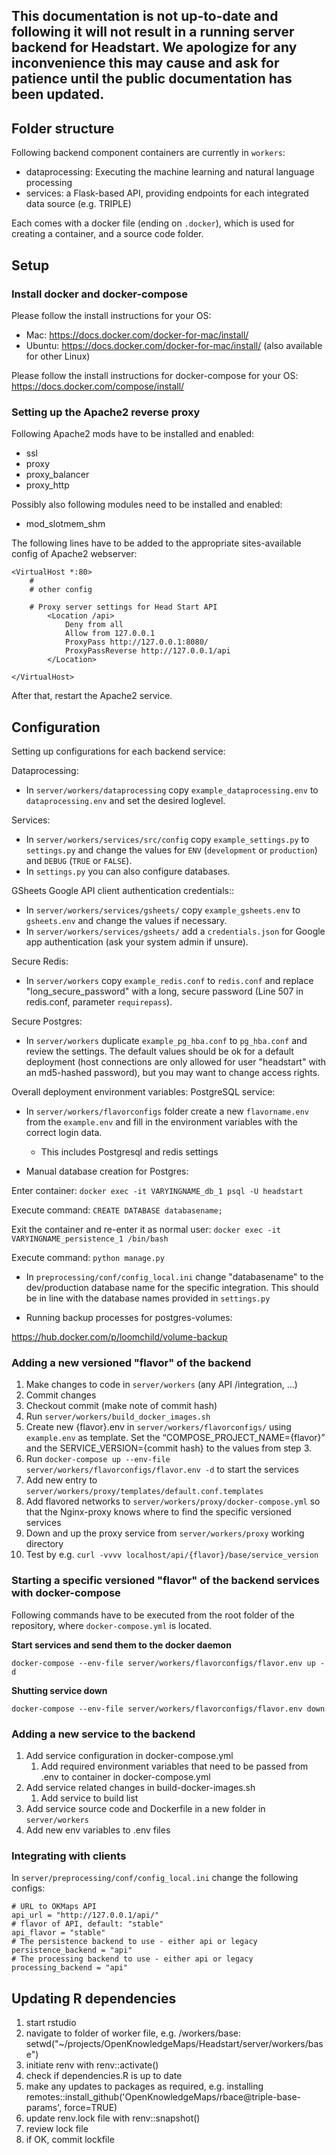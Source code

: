 ## This documentation is not up-to-date and following it will not result in a running server backend for Headstart. We apologize for any inconvenience this may cause and ask for patience until the public documentation has been updated.


## Folder structure

Following backend component containers are currently in `workers`:

* dataprocessing: Executing the machine learning and natural language processing
* services: a Flask-based API, providing endpoints for each integrated data source (e.g. TRIPLE)

Each comes with a docker file (ending on `.docker`), which is used for creating a container, and a source code folder.

## Setup

### Install docker and docker-compose

Please follow the install instructions for your OS:

* Mac: https://docs.docker.com/docker-for-mac/install/
* Ubuntu: https://docs.docker.com/docker-for-mac/install/ (also available for other Linux)

Please follow the install instructions for docker-compose for your OS: https://docs.docker.com/compose/install/

### Setting up the Apache2 reverse proxy

Following Apache2 mods have to be installed and enabled:

* ssl
* proxy
* proxy_balancer
* proxy_http

Possibly also following modules need to be installed and enabled:
* mod_slotmem_shm

The following lines have to be added to the appropriate sites-available config of Apache2 webserver:

```
<VirtualHost *:80>
    #
    # other config

    # Proxy server settings for Head Start API
        <Location /api>
            Deny from all    
            Allow from 127.0.0.1
            ProxyPass http://127.0.0.1:8080/
            ProxyPassReverse http://127.0.0.1/api
        </Location>

</VirtualHost>
```

After that, restart the Apache2 service.

## Configuration

Setting up configurations for each backend service:

Dataprocessing:
* In `server/workers/dataprocessing` copy `example_dataprocessing.env` to `dataprocessing.env` and set the desired loglevel.

Services:
* In `server/workers/services/src/config` copy `example_settings.py` to `settings.py` and change the values for `ENV` (`development` or `production`) and `DEBUG` (`TRUE` or `FALSE`).
* In `settings.py` you can also configure databases.

GSheets Google API client authentication credentials::
* In `server/workers/services/gsheets/` copy `example_gsheets.env` to `gsheets.env` and change the values if necessary.
* In `server/workers/services/gsheets/` add a `credentials.json` for Google app authentication (ask your system admin if unsure).


Secure Redis:
* In `server/workers` copy `example_redis.conf` to `redis.conf` and replace "long_secure_password" with a long, secure password (Line 507 in redis.conf, parameter `requirepass`).

Secure Postgres:
* In `server/workers` duplicate `example_pg_hba.conf` to `pg_hba.conf` and review the settings. The default values should be ok for a default deployment (host connections are only allowed for user "headstart" with an md5-hashed password), but you may want to change access rights.


Overall deployment environment variables:
PostgreSQL service:
* In `server/workers/flavorconfigs` folder create a new `flavorname.env` from the `example.env` and fill in the environment variables with the correct login data.
  * This includes Postgresql and redis settings


* Manual database creation for Postgres:

Enter container: `docker exec -it VARYINGNAME_db_1 psql -U headstart`

Execute command: `CREATE DATABASE databasename;`

Exit the container and re-enter it as normal user: `docker exec -it VARYINGNAME_persistence_1 /bin/bash`

Execute command: `python manage.py`

* In `preprocessing/conf/config_local.ini` change "databasename" to the dev/production database name for the specific integration. This should be in line with the database names provided in `settings.py`


* Running backup processes for postgres-volumes:

https://hub.docker.com/p/loomchild/volume-backup

### Adding a new versioned "flavor" of the backend


1. Make changes to code in `server/workers` (any API /integration, …)
1. Commit changes
1. Checkout commit (make note of commit hash)
1. Run `server/workers/build_docker_images.sh`
1. Create new {flavor}.env in `server/workers/flavorconfigs/` using `example.env` as template. Set the “COMPOSE_PROJECT_NAME={flavor}” and the SERVICE_VERSION={commit hash} to the values from step 3.
1. Run `docker-compose up --env-file server/workers/flavorconfigs/flavor.env -d` to start the services
1. Add new entry to `server/workers/proxy/templates/default.conf.templates`
1. Add flavored networks to `server/workers/proxy/docker-compose.yml` so that the Nginx-proxy knows where to find the specific versioned services
1. Down and up the proxy service from `server/workers/proxy` working directory
1. Test by e.g. `curl -vvvv localhost/api/{flavor}/base/service_version`


### Starting a specific versioned "flavor" of the backend services with docker-compose

Following commands have to be executed from the root folder of the repository, where `docker-compose.yml` is located.

**Start services and send them to the docker daemon**

```
docker-compose --env-file server/workers/flavorconfigs/flavor.env up -d
```


**Shutting service down**

```
docker-compose --env-file server/workers/flavorconfigs/flavor.env down
```


### Adding a new service to the backend

1. Add service configuration in docker-compose.yml
	1. Add required environment variables that need to be passed from .env to container in docker-compose.yml
1. Add service related changes in build-docker-images.sh
	1. Add service to build list
1. Add service source code and Dockerfile in a new folder in `server/workers`
1. Add new env variables to .env files


### Integrating with clients

In `server/preprocessing/conf/config_local.ini` change the following configs:
```
# URL to OKMaps API
api_url = "http://127.0.0.1/api/"
# flavor of API, default: "stable"
api_flavor = "stable"
# The persistence backend to use - either api or legacy
persistence_backend = "api"
# The processing backend to use - either api or legacy
processing_backend = "api"
```


## Updating R dependencies

1. start rstudio
2. navigate to folder of worker file, e.g. /workers/base: setwd("~/projects/OpenKnowledgeMaps/Headstart/server/workers/base")
3. initiate renv with renv::activate()
4. check if dependencies.R is up to date
5. make any updates to packages as required, e.g. installing remotes::install_github('OpenKnowledgeMaps/rbace@triple-base-params', force=TRUE)
6. update renv.lock file with renv::snapshot()
7. review lock file
8. if OK, commit lockfile